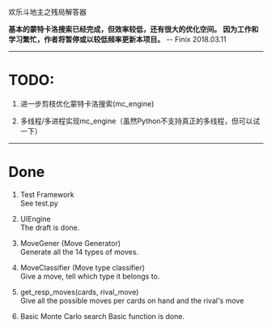 欢乐斗地主之残局解答器

**基本的蒙特卡洛搜索已经完成，但效率较低，还有很大的优化空间。**
**因为工作和学习繁忙，作者将暂停或以较低频率更新本项目。**
                          -- Finix 2018.03.11

--------------------------------------------------------------------------
# TODO:  
1. 进一步剪枝优化蒙特卡洛搜索(mc_engine)

2. 多线程/多进程实现mc_engine（虽然Python不支持真正的多线程，但可以试一下）

--------------------------------------------------------------------------
# Done

1. Test Framework  
   See test.py

2. UIEngine  
   The draft is done.

3. MoveGener (Move Generator)  
   Generate all the 14 types of moves.
   
4. MoveClassifier (Move type classifier)  
   Give a move, tell which type it belongs to.

5. get_resp_moves(cards, rival_move)  
   Give all the possible moves per cards on hand and the rival's move

6. Basic Monte Carlo search
   Basic function is done.